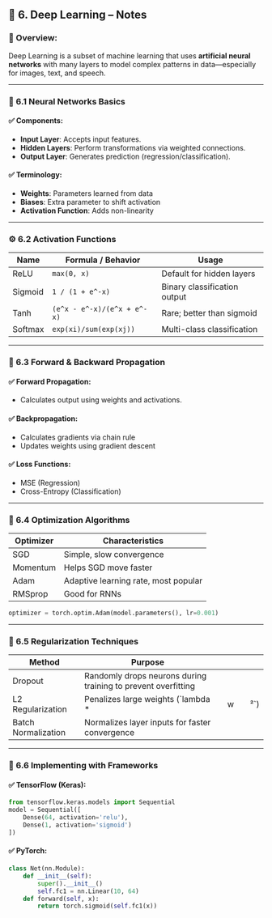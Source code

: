 
## 🧠 6. Deep Learning – Notes

### 📌 Overview:

Deep Learning is a subset of machine learning that uses **artificial neural networks** with many layers to model complex patterns in data—especially for images, text, and speech.

---

### 🧩 6.1 Neural Networks Basics

#### ✅ Components:

* **Input Layer**: Accepts input features.
* **Hidden Layers**: Perform transformations via weighted connections.
* **Output Layer**: Generates prediction (regression/classification).

#### ✅ Terminology:

* **Weights**: Parameters learned from data
* **Biases**: Extra parameter to shift activation
* **Activation Function**: Adds non-linearity

---

### ⚙️ 6.2 Activation Functions

| Name    | Formula / Behavior          | Usage                        |
| ------- | --------------------------- | ---------------------------- |
| ReLU    | `max(0, x)`                 | Default for hidden layers    |
| Sigmoid | `1 / (1 + e^-x)`            | Binary classification output |
| Tanh    | `(e^x - e^-x)/(e^x + e^-x)` | Rare; better than sigmoid    |
| Softmax | `exp(xi)/sum(exp(xj))`      | Multi-class classification   |

---

### 🔁 6.3 Forward & Backward Propagation

#### ✅ Forward Propagation:

* Calculates output using weights and activations.

#### ✅ Backpropagation:

* Calculates gradients via chain rule
* Updates weights using gradient descent

#### ✅ Loss Functions:

* MSE (Regression)
* Cross-Entropy (Classification)

---

### 🧮 6.4 Optimization Algorithms

| Optimizer | Characteristics                      |
| --------- | ------------------------------------ |
| SGD       | Simple, slow convergence             |
| Momentum  | Helps SGD move faster                |
| Adam      | Adaptive learning rate, most popular |
| RMSprop   | Good for RNNs                        |

```python
optimizer = torch.optim.Adam(model.parameters(), lr=0.001)
```

---

### 🧯 6.5 Regularization Techniques

| Method              | Purpose                                                       |   |   |   |      |
| ------------------- | ------------------------------------------------------------- | - | - | - | ---- |
| Dropout             | Randomly drops neurons during training to prevent overfitting |   |   |   |      |
| L2 Regularization   | Penalizes large weights (\`lambda \*                          |   | w |   | ²\`) |
| Batch Normalization | Normalizes layer inputs for faster convergence                |   |   |   |      |

---

### 🧰 6.6 Implementing with Frameworks

#### ✅ TensorFlow (Keras):

```python
from tensorflow.keras.models import Sequential
model = Sequential([
    Dense(64, activation='relu'),
    Dense(1, activation='sigmoid')
])
```

#### ✅ PyTorch:

```python
class Net(nn.Module):
    def __init__(self):
        super().__init__()
        self.fc1 = nn.Linear(10, 64)
    def forward(self, x):
        return torch.sigmoid(self.fc1(x))
```

